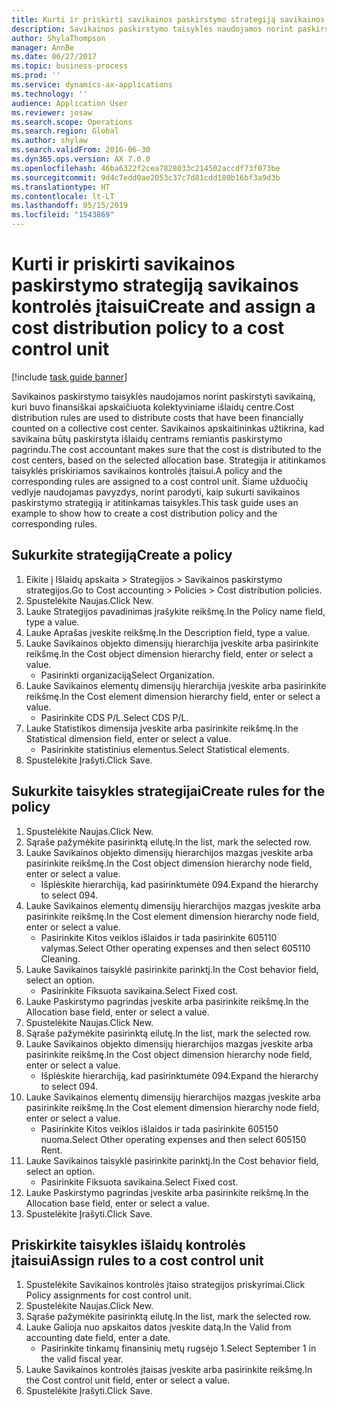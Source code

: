 ```yaml
---
title: Kurti ir priskirti savikainos paskirstymo strategiją savikainos kontrolės įtaisui
description: Savikainos paskirstymo taisyklės naudojamos norint paskirstyti savikainą, kuri buvo finansiškai apskaičiuota kolektyviniame išlaidų centre.
author: ShylaThompson
manager: AnnBe
ms.date: 06/27/2017
ms.topic: business-process
ms.prod: ''
ms.service: dynamics-ax-applications
ms.technology: ''
audience: Application User
ms.reviewer: josaw
ms.search.scope: Operations
ms.search.region: Global
ms.author: shylaw
ms.search.validFrom: 2016-06-30
ms.dyn365.ops.version: AX 7.0.0
ms.openlocfilehash: 46ba6322f2cea7828033c214502accdf73f073be
ms.sourcegitcommit: 9d4c7edd0ae2053c37c7d81cdd180b16bf3a9d3b
ms.translationtype: HT
ms.contentlocale: lt-LT
ms.lasthandoff: 05/15/2019
ms.locfileid: "1543869"
---
```

# <a name="create-and-assign-a-cost-distribution-policy-to-a-cost-control-unit"></a><span data-ttu-id="3b1e8-103">Kurti ir priskirti savikainos paskirstymo strategiją savikainos kontrolės įtaisui</span><span class="sxs-lookup"><span data-stu-id="3b1e8-103">Create and assign a cost distribution policy to a cost control unit</span></span>

[!include [task guide banner](../../includes/task-guide-banner.md)]

<span data-ttu-id="3b1e8-104">Savikainos paskirstymo taisyklės naudojamos norint paskirstyti savikainą, kuri buvo finansiškai apskaičiuota kolektyviniame išlaidų centre.</span><span class="sxs-lookup"><span data-stu-id="3b1e8-104">Cost distribution rules are used to distribute costs that have been financially counted on a collective cost center.</span></span> <span data-ttu-id="3b1e8-105">Savikainos apskaitininkas užtikrina, kad savikaina būtų paskirstyta išlaidų centrams remiantis paskirstymo pagrindu.</span><span class="sxs-lookup"><span data-stu-id="3b1e8-105">The cost accountant makes sure that the cost is distributed to the cost centers, based on the selected allocation base.</span></span> <span data-ttu-id="3b1e8-106">Strategija ir atitinkamos taisyklės priskiriamos savikainos kontrolės įtaisui.</span><span class="sxs-lookup"><span data-stu-id="3b1e8-106">A policy and the corresponding rules are assigned to a cost control unit.</span></span> <span data-ttu-id="3b1e8-107">Šiame užduočių vedlyje naudojamas pavyzdys, norint parodyti, kaip sukurti savikainos paskirstymo strategiją ir atitinkamas taisykles.</span><span class="sxs-lookup"><span data-stu-id="3b1e8-107">This task guide uses an example to show how to create a cost distribution policy and the corresponding rules.</span></span>


## <a name="create-a-policy"></a><span data-ttu-id="3b1e8-108">Sukurkite strategiją</span><span class="sxs-lookup"><span data-stu-id="3b1e8-108">Create a policy</span></span>
1. <span data-ttu-id="3b1e8-109">Eikite į Išlaidų apskaita > Strategijos > Savikainos paskirstymo strategijos.</span><span class="sxs-lookup"><span data-stu-id="3b1e8-109">Go to Cost accounting > Policies > Cost distribution policies.</span></span>
2. <span data-ttu-id="3b1e8-110">Spustelėkite Naujas.</span><span class="sxs-lookup"><span data-stu-id="3b1e8-110">Click New.</span></span>
3. <span data-ttu-id="3b1e8-111">Lauke Strategijos pavadinimas įrašykite reikšmę.</span><span class="sxs-lookup"><span data-stu-id="3b1e8-111">In the Policy name field, type a value.</span></span>
4. <span data-ttu-id="3b1e8-112">Lauke Aprašas įveskite reikšmę.</span><span class="sxs-lookup"><span data-stu-id="3b1e8-112">In the Description field, type a value.</span></span>
5. <span data-ttu-id="3b1e8-113">Lauke Savikainos objekto dimensijų hierarchija įveskite arba pasirinkite reikšmę.</span><span class="sxs-lookup"><span data-stu-id="3b1e8-113">In the Cost object dimension hierarchy field, enter or select a value.</span></span>
    * <span data-ttu-id="3b1e8-114">Pasirinkti organizaciją</span><span class="sxs-lookup"><span data-stu-id="3b1e8-114">Select Organization.</span></span>  
6. <span data-ttu-id="3b1e8-115">Lauke Savikainos elementų dimensijų hierarchija įveskite arba pasirinkite reikšmę.</span><span class="sxs-lookup"><span data-stu-id="3b1e8-115">In the Cost element dimension hierarchy field, enter or select a value.</span></span>
    * <span data-ttu-id="3b1e8-116">Pasirinkite CDS P/L.</span><span class="sxs-lookup"><span data-stu-id="3b1e8-116">Select CDS P/L.</span></span>  
7. <span data-ttu-id="3b1e8-117">Lauke Statistikos dimensija įveskite arba pasirinkite reikšmę.</span><span class="sxs-lookup"><span data-stu-id="3b1e8-117">In the Statistical dimension field, enter or select a value.</span></span>
    * <span data-ttu-id="3b1e8-118">Pasirinkite statistinius elementus.</span><span class="sxs-lookup"><span data-stu-id="3b1e8-118">Select Statistical elements.</span></span>  
8. <span data-ttu-id="3b1e8-119">Spustelėkite Įrašyti.</span><span class="sxs-lookup"><span data-stu-id="3b1e8-119">Click Save.</span></span>

## <a name="create-rules-for-the-policy"></a><span data-ttu-id="3b1e8-120">Sukurkite taisykles strategijai</span><span class="sxs-lookup"><span data-stu-id="3b1e8-120">Create rules for the policy</span></span>
1. <span data-ttu-id="3b1e8-121">Spustelėkite Naujas.</span><span class="sxs-lookup"><span data-stu-id="3b1e8-121">Click New.</span></span>
2. <span data-ttu-id="3b1e8-122">Sąraše pažymėkite pasirinktą eilutę.</span><span class="sxs-lookup"><span data-stu-id="3b1e8-122">In the list, mark the selected row.</span></span>
3. <span data-ttu-id="3b1e8-123">Lauke Savikainos objekto dimensijų hierarchijos mazgas įveskite arba pasirinkite reikšmę.</span><span class="sxs-lookup"><span data-stu-id="3b1e8-123">In the Cost object dimension hierarchy node field, enter or select a value.</span></span>
    * <span data-ttu-id="3b1e8-124">Išplėskite hierarchiją, kad pasirinktumėte 094.</span><span class="sxs-lookup"><span data-stu-id="3b1e8-124">Expand the hierarchy to select 094.</span></span>  
4. <span data-ttu-id="3b1e8-125">Lauke Savikainos elementų dimensijų hierarchijos mazgas įveskite arba pasirinkite reikšmę.</span><span class="sxs-lookup"><span data-stu-id="3b1e8-125">In the Cost element dimension hierarchy node field, enter or select a value.</span></span>
    * <span data-ttu-id="3b1e8-126">Pasirinkite Kitos veiklos išlaidos ir tada pasirinkite 605110 valymas.</span><span class="sxs-lookup"><span data-stu-id="3b1e8-126">Select Other operating expenses and then select 605110 Cleaning.</span></span>  
5. <span data-ttu-id="3b1e8-127">Lauke Savikainos taisyklė pasirinkite parinktį.</span><span class="sxs-lookup"><span data-stu-id="3b1e8-127">In the Cost behavior field, select an option.</span></span>
    * <span data-ttu-id="3b1e8-128">Pasirinkite Fiksuota savikaina.</span><span class="sxs-lookup"><span data-stu-id="3b1e8-128">Select Fixed cost.</span></span>  
6. <span data-ttu-id="3b1e8-129">Lauke Paskirstymo pagrindas įveskite arba pasirinkite reikšmę.</span><span class="sxs-lookup"><span data-stu-id="3b1e8-129">In the Allocation base field, enter or select a value.</span></span>
7. <span data-ttu-id="3b1e8-130">Spustelėkite Naujas.</span><span class="sxs-lookup"><span data-stu-id="3b1e8-130">Click New.</span></span>
8. <span data-ttu-id="3b1e8-131">Sąraše pažymėkite pasirinktą eilutę.</span><span class="sxs-lookup"><span data-stu-id="3b1e8-131">In the list, mark the selected row.</span></span>
9. <span data-ttu-id="3b1e8-132">Lauke Savikainos objekto dimensijų hierarchijos mazgas įveskite arba pasirinkite reikšmę.</span><span class="sxs-lookup"><span data-stu-id="3b1e8-132">In the Cost object dimension hierarchy node field, enter or select a value.</span></span>
    * <span data-ttu-id="3b1e8-133">Išplėskite hierarchiją, kad pasirinktumėte 094.</span><span class="sxs-lookup"><span data-stu-id="3b1e8-133">Expand the hierarchy to select 094.</span></span>  
10. <span data-ttu-id="3b1e8-134">Lauke Savikainos elementų dimensijų hierarchijos mazgas įveskite arba pasirinkite reikšmę.</span><span class="sxs-lookup"><span data-stu-id="3b1e8-134">In the Cost element dimension hierarchy node field, enter or select a value.</span></span>
    * <span data-ttu-id="3b1e8-135">Pasirinkite Kitos veiklos išlaidos ir tada pasirinkite 605150 nuoma.</span><span class="sxs-lookup"><span data-stu-id="3b1e8-135">Select Other operating expenses and then select 605150 Rent.</span></span>  
11. <span data-ttu-id="3b1e8-136">Lauke Savikainos taisyklė pasirinkite parinktį.</span><span class="sxs-lookup"><span data-stu-id="3b1e8-136">In the Cost behavior field, select an option.</span></span>
    * <span data-ttu-id="3b1e8-137">Pasirinkite Fiksuota savikaina.</span><span class="sxs-lookup"><span data-stu-id="3b1e8-137">Select Fixed cost.</span></span>  
12. <span data-ttu-id="3b1e8-138">Lauke Paskirstymo pagrindas įveskite arba pasirinkite reikšmę.</span><span class="sxs-lookup"><span data-stu-id="3b1e8-138">In the Allocation base field, enter or select a value.</span></span>
13. <span data-ttu-id="3b1e8-139">Spustelėkite Įrašyti.</span><span class="sxs-lookup"><span data-stu-id="3b1e8-139">Click Save.</span></span>

## <a name="assign-rules-to-a-cost-control-unit"></a><span data-ttu-id="3b1e8-140">Priskirkite taisykles išlaidų kontrolės įtaisui</span><span class="sxs-lookup"><span data-stu-id="3b1e8-140">Assign rules to a cost control unit</span></span>
1. <span data-ttu-id="3b1e8-141">Spustelėkite Savikainos kontrolės įtaiso strategijos priskyrimai.</span><span class="sxs-lookup"><span data-stu-id="3b1e8-141">Click Policy assignments for cost control unit.</span></span>
2. <span data-ttu-id="3b1e8-142">Spustelėkite Naujas.</span><span class="sxs-lookup"><span data-stu-id="3b1e8-142">Click New.</span></span>
3. <span data-ttu-id="3b1e8-143">Sąraše pažymėkite pasirinktą eilutę.</span><span class="sxs-lookup"><span data-stu-id="3b1e8-143">In the list, mark the selected row.</span></span>
4. <span data-ttu-id="3b1e8-144">Lauke Galioja nuo apskaitos datos įveskite datą.</span><span class="sxs-lookup"><span data-stu-id="3b1e8-144">In the Valid from accounting date field, enter a date.</span></span>
    * <span data-ttu-id="3b1e8-145">Pasirinkite tinkamų finansinių metų rugsėjo 1.</span><span class="sxs-lookup"><span data-stu-id="3b1e8-145">Select September 1 in the valid fiscal year.</span></span>  
5. <span data-ttu-id="3b1e8-146">Lauke Savikainos kontrolės įtaisas įveskite arba pasirinkite reikšmę.</span><span class="sxs-lookup"><span data-stu-id="3b1e8-146">In the Cost control unit field, enter or select a value.</span></span>
6. <span data-ttu-id="3b1e8-147">Spustelėkite Įrašyti.</span><span class="sxs-lookup"><span data-stu-id="3b1e8-147">Click Save.</span></span>

